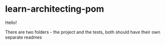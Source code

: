 # learn-architecting-pom
Hello!

There are two folders - the project and the tests, both should have their own separate readmes
